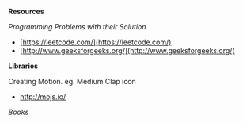 **Resources**

_Programming Problems with their Solution_

* [https://leetcode.com/](https://leetcode.com/)
* [http://www.geeksforgeeks.org/](http://www.geeksforgeeks.org/)

 **Libraries**

 Creating Motion. eg. Medium Clap icon

* http://mojs.io/     



_Books_

